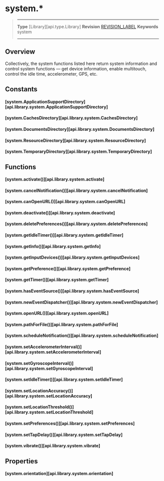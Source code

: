 # system.*

> --------------------- ------------------------------------------------------------------------------------------
> __Type__              [Library][api.type.Library]
> __Revision__          [REVISION_LABEL](REVISION_URL)
> __Keywords__          system
> --------------------- ------------------------------------------------------------------------------------------

## Overview

Collectively, the system functions listed here return system information and control system functions — get device information, enable multitouch, control the idle time, accelerometer, GPS,&nbsp;etc.


## Constants

#### [system.ApplicationSupportDirectory][api.library.system.ApplicationSupportDirectory]

#### [system.CachesDirectory][api.library.system.CachesDirectory]

#### [system.DocumentsDirectory][api.library.system.DocumentsDirectory]

#### [system.ResourceDirectory][api.library.system.ResourceDirectory]

#### [system.TemporaryDirectory][api.library.system.TemporaryDirectory]


## Functions

#### [system.activate()][api.library.system.activate]

#### [system.cancelNotification()][api.library.system.cancelNotification]

#### [system.canOpenURL()][api.library.system.canOpenURL]

#### [system.deactivate()][api.library.system.deactivate]

#### [system.deletePreferences()][api.library.system.deletePreferences]

#### [system.getIdleTimer()][api.library.system.getIdleTimer]

#### [system.getInfo()][api.library.system.getInfo]

#### [system.getInputDevices()][api.library.system.getInputDevices]

#### [system.getPreference()][api.library.system.getPreference]

#### [system.getTimer()][api.library.system.getTimer]

#### [system.hasEventSource()][api.library.system.hasEventSource]

#### [system.newEventDispatcher()][api.library.system.newEventDispatcher]

#### [system.openURL()][api.library.system.openURL]

#### [system.pathForFile()][api.library.system.pathForFile]

#### [system.scheduleNotification()][api.library.system.scheduleNotification]

#### [system.setAccelerometerInterval()][api.library.system.setAccelerometerInterval]

#### [system.setGyroscopeInterval()][api.library.system.setGyroscopeInterval]

#### [system.setIdleTimer()][api.library.system.setIdleTimer]

#### [system.setLocationAccuracy()][api.library.system.setLocationAccuracy]

#### [system.setLocationThreshold()][api.library.system.setLocationThreshold]

#### [system.setPreferences()][api.library.system.setPreferences]

#### [system.setTapDelay()][api.library.system.setTapDelay]

#### [system.vibrate()][api.library.system.vibrate]

## Properties

#### [system.orientation][api.library.system.orientation]
